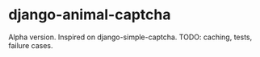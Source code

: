 django-animal-captcha
=====================

Alpha version. Inspired on django-simple-captcha.
TODO: caching, tests, failure cases.
